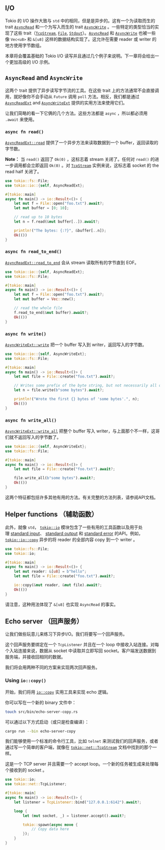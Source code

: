 ## I/O

Tokio 的 I/O 操作大致与 `std` 中的相同，但是是异步的。这有一个为读取而生的 trait [`AsyncRead`](https://docs.rs/tokio/1/tokio/io/trait.AsyncRead.html) 和一个为写入而生的 trait [`AsyncWrite`](https://docs.rs/tokio/1/tokio/io/trait.AsyncWrite.html) 。一些特定的类型恰当的实现了这些 trait（[`TcpStream`](https://docs.rs/tokio/1/tokio/net/struct.TcpStream.html), [`File`](https://docs.rs/tokio/1/tokio/fs/struct.File.html), [`Stdout`](https://docs.rs/tokio/1/tokio/io/struct.Stdout.html)）。[`AsyncRead`](https://docs.rs/tokio/1/tokio/io/trait.AsyncRead.html) 和 [`AsyncWrite`](https://docs.rs/tokio/1/tokio/io/trait.AsyncWrite.html) 也被一些像 `Vec<u8>` 和 `&[u8]` 这样的数据结构实现了。这允许在需要 reader 或 writer 的地方使用字节数组。

本章将会覆盖基础的 Tokio I/O 读写并且通过几个例子来说明。下一章将会给出一个更加高级的 I/O 示例。

## `AsyncRead` and `AsyncWrite`

这两个 trait 提供了异步读写字节流的工具。在这些 trait 上的方法通常不会直接调用，就好像你不会手动从 `Future` 调用 `poll` 方法。相反，我们都是通过 [`AsyncReadExt`](https://docs.rs/tokio/1/tokio/io/trait.AsyncReadExt.html) and [`AsyncWriteExt`](https://docs.rs/tokio/1/tokio/io/trait.AsyncWriteExt.html) 提供的实用方法来使用它们。

让我们简略的看一下它俩的几个方法。这些方法都是 `async` ，所以都必须用 `.await` 来使用。

### `async fn read()`

[`AsyncReadExt::read`](https://docs.rs/tokio/1/tokio/io/trait.AsyncReadExt.html#method.read) 提供了一个异步方法来读取数据到一个 buffer，返回读取的字节数。

**Note：** 当 `read()` 返回了 `Ok(0)` ，这标志着 stream 关闭了。任何对 `read()` 的进一步调用都会立即返回 `Ok(0)` 。对 [`TcpStream`](https://docs.rs/tokio/1/tokio/net/struct.TcpStream.html) 实例来说，这标志着 socket 的 the read half 关闭了。

```rust
use tokio::fs::File;
use tokio::io::{self, AsyncReadExt};

#[tokio::main]
async fn main() -> io::Result<()> {
    let mut f = File::open("foo.txt").await?;
    let mut buffer = [0; 10];

    // read up to 10 bytes
    let n = f.read(&mut buffer[..]).await?;

    println!("The bytes: {:?}", &buffer[..n]);
    Ok(())
}
```

### `async fn read_to_end()`

[`AsyncReadExt::read_to_end`](https://docs.rs/tokio/1/tokio/io/trait.AsyncReadExt.html#method.read_to_end) 会从 stream 读取所有的字节直到 EOF。

```rust
use tokio::io::{self, AsyncReadExt};
use tokio::fs::File;

#[tokio::main]
async fn main() -> io::Result<()> {
    let mut f = File::open("foo.txt").await?;
    let mut buffer = Vec::new();

    // read the whole file
    f.read_to_end(&mut buffer).await?;
    Ok(())
}
```

### `async fn write()`

[`AsyncWriteExt::write`](https://docs.rs/tokio/1/tokio/io/trait.AsyncWriteExt.html#method.write) 把一个 buffer 写入到 writer，返回写入的字节数。

```rust
use tokio::io::{self, AsyncWriteExt};
use tokio::fs::File;

#[tokio::main]
async fn main() -> io::Result<()> {
    let mut file = File::create("foo.txt").await?;

    // Writes some prefix of the byte string, but not necessarily all of it.
    let n = file.write(b"some bytes").await?;

    println!("Wrote the first {} bytes of 'some bytes'.", n);
    Ok(())
}
```

### `async fn write_all()`

[`AsyncWriteExt::write_all`](https://docs.rs/tokio/1/tokio/io/trait.AsyncWriteExt.html#method.write_all) 把整个 buffer 写入 writer，与上面那个不一样，这哥们就不返回写入的字节数了。

```rust
use tokio::io::{self, AsyncWriteExt};
use tokio::fs::File;

#[tokio::main]
async fn main() -> io::Result<()> {
    let mut file = File::create("foo.txt").await?;

    file.write_all(b"some bytes").await?;
    Ok(())
}
```

这两个特征都包括许多其他有用的方法。有关完整的方法列表，请参阅API文档。



## Helper functions （辅助函数）

此外，就像 `std`， [`tokio::io`](https://docs.rs/tokio/1/tokio/io/index.html) 模块包含了一些有用的工具函数以及用于处理 [standard input](https://docs.rs/tokio/1/tokio/io/fn.stdin.html)、 [standard output](https://docs.rs/tokio/1/tokio/io/fn.stdout.html) 和 [standard error](https://docs.rs/tokio/1/tokio/io/fn.stderr.html) 的API。例如，[`tokio::io::copy`](https://docs.rs/tokio/1/tokio/io/fn.copy.html) 异步的将 reader 的全部内容 copy 到一个 writer 。

```rust
use tokio::fs::File;
use tokio::io;

#[tokio::main]
async fn main() -> io::Result<()> {
    let mut reader: &[u8] = b"hello";
    let mut file = File::create("foo.txt").await?;

    io::copy(&mut reader, &mut file).await?;
    Ok(())
}
```

请注意，这种用法体现了 `&[u8]` 也实现 `AsyncRead` 的事实。



## Echo server （回声服务）

让我们做些玩意儿来练习下异步I/O。我们将要写一个回声服务。

这个回声服务要绑定在一个 `TcpListener` 并且在一个 loop 中接收入站连接。对每个入站连接来说，数据从 socket 中读取并立即写回 socket。客户端发送数据到服务端，并接收回相同的数据。

我们将会用两种不同的方案来实现两次回声服务。

### Using `io::copy()`

开始，我们将用 [`io::copy`](https://docs.rs/tokio/1/tokio/io/fn.copy.html) 实用工具来实现 echo 逻辑。

你可以写在一个新的 binary 文件中：

```zsh
touch src/bin/echo-server-copy.rs
```

可以通过以下方式启动（或只是检查编译）：

```zsh
cargo run --bin echo-server-copy
```

我们能够使用一个标准的命令行工具，比如 `telnet` 来测试我们的回声服务，或者通过写一个简单的客户端，就像在 [`tokio::net::TcpStream`](https://docs.rs/tokio/1/tokio/net/struct.TcpStream.html#examples) 文档中找到的那个一样。

这是一个 TCP server 并且需要一个 accept loop。一个新的任务被生成来处理每个接收到的 socket 。

```rust
use tokio::io;
use tokio::net::TcpListener;

#[tokio::main]
async fn main() -> io::Result<()> {
    let listener = TcpListener::bind("127.0.0.1:6142").await?;

    loop {
        let (mut socket, _) = listener.accept().await?;

        tokio::spawn(async move {
            // Copy data here
        });
    }
}

```
